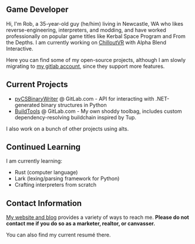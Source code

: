 ## Game Developer

Hi, I'm Rob, a 35-year-old guy (he/him) living in Newcastle, WA who likes reverse-engineering, interpreters, and modding, and have worked professionally on popular game titles like Kerbal Space Program and From the Depths. I am currently working on [ChilloutVR](https://store.steampowered.com/app/661130/ChilloutVR/) with Alpha Blend Interactive.

Here you can find some of my open-source projects, although I am slowly migrating to [my gitlab account](https://gitlab.com/N3X15), since they support more features.

## Current Projects

 * [pyCSBinaryWriter](https://gitlab.com/N3X15/pycsbinarywriter) @ GitLab.com - API for interacting with .NET-generated binary structures in Python
 * [BuildTools](https://gitlab.com/N3X15/python-build-tools) @ GitLab.com - My own shoddy toolbag, includes custom dependency-resolving buildchain inspired by Tup.

I also work on a bunch of other projects using alts.

## Continued Learning

I am currently learning:

 * Rust (computer language)
 * Lark (lexing/parsing framework for Python)
 * Crafting interpreters from scratch

## Contact Information

[My website and blog](https://nexisonline.net) provides a variety of ways to reach me.  **Please do not contact me if you do so as a marketer, realtor, or canvasser.**

You can also find my current resumé there.
